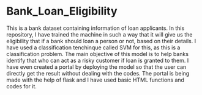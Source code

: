 # Bank_Loan_Eligibility
This is a bank dataset containing information of loan applicants. In this repository, I have trained the machine in such a way that it will give us the eligibility that if a bank should loan a person or not, based on their details. I have used a classification tenchinque called SVM for this, as this is a classification problem. The main objective of this model is to help banks identify that who can act as a risky customer if loan is granted to them. I have even created a portal by deploying the model so that the user can directly get the result without dealing with the codes. The portal is being made with the help of flask and I have used basic HTML functions and codes for it.
